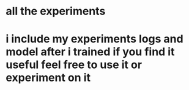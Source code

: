 # all the experiments

# i include my experiments logs and model after i trained if you find it useful feel free to use it or experiment on it
